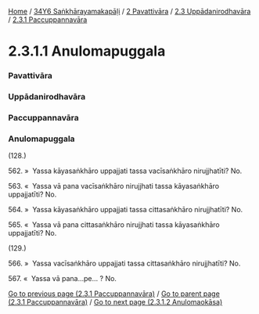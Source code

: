 
[Home](/) / [34Y6 Saṅkhārayamakapāḷi](../../../../34Y6.md) / [2 Pavattivāra](../../../2.md) / [2.3 Uppādanirodhavāra](../../2.3.md) / [2.3.1 Paccuppannavāra](../2.3.1.md)

# 2.3.1.1 Anulomapuggala

### Pavattivāra

### Uppādanirodhavāra

### Paccuppannavāra

### Anulomapuggala

(128.)

562\. »  Yassa kāyasaṅkhāro uppajjati tassa vacīsaṅkhāro nirujjhatīti? No.

563\. «  Yassa vā pana vacīsaṅkhāro nirujjhati tassa kāyasaṅkhāro uppajjatīti? No.

564\. »  Yassa kāyasaṅkhāro uppajjati tassa cittasaṅkhāro nirujjhatīti? No.

565\. «  Yassa vā pana cittasaṅkhāro nirujjhati tassa kāyasaṅkhāro uppajjatīti? No.

(129.)

566\. »  Yassa vacīsaṅkhāro uppajjati tassa cittasaṅkhāro nirujjhatīti? No.

567\. «  Yassa vā pana…pe… ? No.

[Go to previous page (2.3.1 Paccuppannavāra)](../2.3.1.md) / [Go to parent page (2.3.1 Paccuppannavāra)](../2.3.1.md) / [Go to next page (2.3.1.2 Anulomaokāsa)](2.3.1.2.md)


